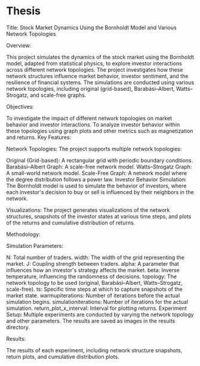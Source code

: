 # Thesis

Title: Stock Market Dynamics Using the Bornholdt Model and Various Network Topologies

Overview:

This project simulates the dynamics of the stock market using the Bornholdt model, adapted from statistical physics, to explore investor interactions across different network topologies. The project investigates how these network structures influence market behavior, investor sentiment, and the resilience of financial systems. The simulations are conducted using various network topologies, including original (grid-based), Barabási–Albert, Watts–Strogatz, and scale-free graphs.

Objectives:

To investigate the impact of different network topologies on market behavior and investor interactions.
To analyze investor behavior within these topologies using graph plots and other metrics such as magnetization and returns.
Key Features:

Network Topologies: The project supports multiple network topologies:

Original (Grid-based): A rectangular grid with periodic boundary conditions.
Barabási–Albert Graph: A scale-free network model.
Watts–Strogatz Graph: A small-world network model.
Scale-Free Graph: A network model where the degree distribution follows a power law.
Investor Behavior Simulation: The Bornholdt model is used to simulate the behavior of investors, where each investor's decision to buy or sell is influenced by their neighbors in the network.

Visualizations: The project generates visualizations of the network structures, snapshots of the investor states at various time steps, and plots of the returns and cumulative distribution of returns.

Methodology:

Simulation Parameters:

N: Total number of traders.
width: The width of the grid representing the market.
J: Coupling strength between traders.
alpha: A parameter that influences how an investor's strategy affects the market.
beta: Inverse temperature, influencing the randomness of decisions.
topology: The network topology to be used (original, Barabási–Albert, Watts–Strogatz, scale-free).
ts: Specific time steps at which to capture snapshots of the market state.
warmupiterations: Number of iterations before the actual simulation begins.
simulationiterations: Number of iterations for the actual simulation.
return_plot_x_interval: Interval for plotting returns.
Experiment Setup: Multiple experiments are conducted by varying the network topology and other parameters. The results are saved as images in the results directory.

Results:

The results of each experiment, including network structure snapshots, return plots, and cumulative distribution plots.



